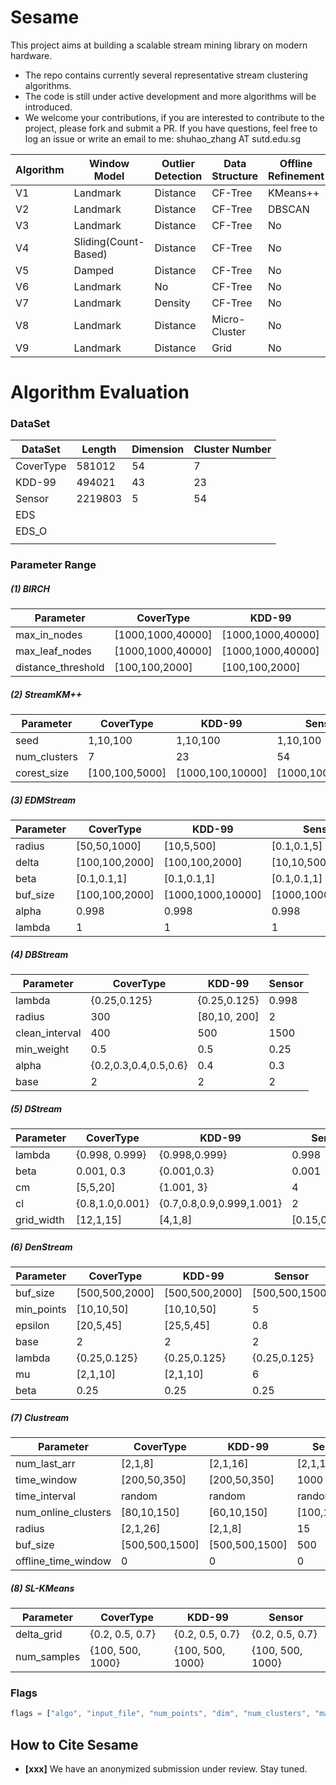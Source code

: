 # Sesame

This project aims at building a scalable stream mining library on modern hardware. 

- The repo contains currently several representative stream clustering algorithms.
- The code is still under active development and more algorithms will be introduced.
- We welcome your contributions, if you are interested to contribute to the project, please fork and submit a PR. If you have questions, feel free to log an issue or write an email to me: shuhao_zhang AT sutd.edu.sg

| Algorithm  | Window Model                 | Outlier Detection | Data Structure  | Offline Refinement |
| ---------- | ---------------------------- | ----------------- | --------------- | ------------------ |
| V1 | Landmark             | Distance  | CF-Tree | KMeans++   |
| V2 | Landmark             | Distance  | CF-Tree | DBSCAN     |
| V3 | Landmark             | Distance  | CF-Tree | No         |
| V4 | Sliding(Count-Based) | Distance  | CF-Tree | No         |
| V5 | Damped               | Distance  | CF-Tree | No         |
| V6 | Landmark             | No        |CF-Tree  | No         |
| V7 | Landmark             | Density   | CF-Tree | No         |
| V8 | Landmark             | Distance  | Micro-Cluster | No         |
| V9     | Landmark                 | Distance      | Grid          | No             |



# Algorithm Evaluation

### DataSet

| DataSet   | Length  | Dimension | Cluster Number |
| --------- | ------- | --------- | -------------- |
| CoverType | 581012  | 54        | 7              |
| KDD-99    | 494021  | 43        | 23             |
| Sensor    | 2219803 | 5         | 54             |
| EDS       |         |           |                |
| EDS_O     |         |           |                |
|           |         |           |                |

### Parameter Range

##### (1) BIRCH

| Parameter          | CoverType         | KDD-99            | Sensor            |
| ------------------ | ----------------- | ----------------- | ----------------- |
| max_in_nodes       | [1000,1000,40000] | [1000,1000,40000] | [1000,1000,40000] |
| max_leaf_nodes     | [1000,1000,40000] | [1000,1000,40000] | [1000,1000,40000] |
| distance_threshold | [100,100,2000]    | [100,100,2000]    | [10,5,60]         |

##### (2) StreamKM++

| Parameter     | CoverType      | KDD-99           | Sensor           |
| ------------- | -------------- | ---------------- | ---------------- |
| seed          | 1,10,100       | 1,10,100         | 1,10,100         |
| num_clusters  | 7              | 23               | 54               |
| corest_size   | [100,100,5000] | [1000,100,10000] | [1000,100,10000] |

##### (3) EDMStream

| Parameter  | CoverType      | KDD-99            | Sensor            |
| ---------- | -------------- | ----------------- | ----------------- |
| radius     | [50,50,1000]   | [10,5,500]        | [0.1,0.1,5]       |
| delta      | [100,100,2000] | [100,100,2000]    | [10,10,500]       |
| beta       | [0.1,0.1,1]    | [0.1,0.1,1]       | [0.1,0.1,1]       |
| buf_size   | [100,100,2000] | [1000,1000,10000] | [1000,1000,10000] |
| alpha      | 0.998          | 0.998             | 0.998             |
| lambda     | 1              | 1                 | 1                 |

##### (4) DBStream

| Parameter       | CoverType             | KDD-99       | Sensor |
| --------------- | --------------------- | ------------ | ------ |
| lambda          | {0.25,0.125}          | {0.25,0.125} | 0.998  |
| radius          | 300                   | [80,10, 200] | 2      |
| clean_interval | 400                   | 500          | 1500   |
| min_weight       | 0.5                   | 0.5          | 0.25   |
| alpha           | {0.2,0.3,0.4,0.5,0.6} | 0.4          | 0.3    |
| base            | 2                     | 2            | 2      |

##### (5) DStream

| Parameter | CoverType       | KDD-99                    | Sensor          |
| ---------  | --------------- | ------------------------- | --------------- |
| lambda     | {0.998, 0.999}  | {0.998,0.999}             | 0.998           |
| beta       | 0.001, 0.3      | {0.001,0.3}               | 0.001           |
| cm         | [5,5,20]        | {1.001, 3}                | 4               |
| cl         | {0.8,1.0,0.001} | {0.7,0.8,0.9,0.999,1.001} | 2               |
| grid_width | [12,1,15]       | [4,1,8]                   | [0.15,0.05,0.5] |

##### (6) DenStream

| Parameter      | CoverType      | KDD-99         | Sensor         |
| -------------- | -------------- | -------------- | -------------- |
| buf_size       | [500,500,2000] | [500,500,2000] | [500,500,1500] |
| min_points     | [10,10,50]     | [10,10,50]     | 5              |
| epsilon        | [20,5,45]      | [25,5,45]      | 0.8            |
| base           | 2              | 2              | 2              |
| lambda         | {0.25,0.125}   | {0.25,0.125}   | {0.25,0.125}   |
| mu             | [2,1,10]       | [2,1,10]       | 6              |
| beta           | 0.25           | 0.25           | 0.25           |

##### (7) Clustream

| Parameter            | CoverType      | KDD-99         | Sensor       |
| -------------------- | -------------- | -------------- | ------------ |
| num_last_arr         | [2,1,8]        | [2,1,16]       | [2,1,15]     |
| time_window          | [200,50,350]   | [200,50,350]   | 1000         |
| time_interval        | random         | random         | random       |
| num_online_clusters  | [80,10,150]    | [60,10,150]    | [100,10,200] |
| radius               | [2,1,26]       | [2,1,8]        | 15           |
| buf_size             | [500,500,1500] | [500,500,1500] | 500          |
| offline_time_window  | 0              | 0              | 0            |

##### (8) SL-KMeans

| Parameter            | CoverType      | KDD-99         | Sensor       |
| -------------------- | -------------- | -------------- | ------------ |
| delta_grid           | {0.2, 0.5, 0.7}        | {0.2, 0.5, 0.7}       | {0.2, 0.5, 0.7}     |
| num_samples          | {100, 500, 1000}   | {100, 500, 1000}   | {100, 500, 1000}         |

### Flags

```javascript
flags = ["algo", "input_file", "num_points", "dim", "num_clusters", "max_in_nodes", "max_leaf_nodes", "distance_threshold", "seed", "coreset_size", "radius", "delta", "beta", "buf_size", "alpha", "lambda", "clean_interval", "min_weight", "base", "cm", "cl", "grid_width", "min_points", "epsilon", "mu", "num_last_arr", "time_window", "num_online_clusters", "delta_grid", "num_samples"];
```

## How to Cite Sesame

* **[xxx]** We have an anonymized submission under review. Stay tuned.

